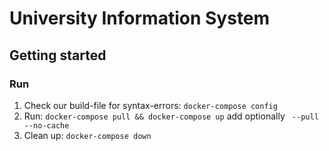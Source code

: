 # University Information System


## Getting started
### Run
1. Check our build-file for syntax-errors: ``docker-compose config``
2. Run: ``docker-compose pull && docker-compose up`` add optionally `` --pull --no-cache``
3. Clean up: ``docker-compose down``
